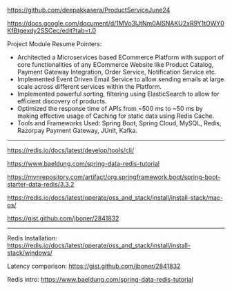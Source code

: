 
https://github.com/deepakkasera/ProductServiceJune24

https://docs.google.com/document/d/1MVo3lJtNm0AISNAKU2xR9Y1tOWY0KfBtgexdy2SSCec/edit?tab=t.0

Project Module Resume Pointers:
* Architected a Microservices based ECommerce Platform with support of core functionalities of any ECommerce Website like Product Catalog, Payment Gateway Integration, Order Service, Notification Service etc.
* Implemented Event Driven Email Service to allow sending emails at large scale across different services within the Platform.
* Implemented powerful sorting, filtering using ElasticSearch to allow for efficient discovery of products.
* Optimized the response time of APIs from ~500 ms to ~50 ms by making effective usage of Caching for static data using Redis Cache.
* Tools and Frameworks Used: Spring Boot, Spring Cloud, MySQL, Redis, Razorpay Payment Gateway, JUnit, Kafka.

-------------------------------------------------
https://redis.io/docs/latest/develop/tools/cli/

https://www.baeldung.com/spring-data-redis-tutorial

https://mvnrepository.com/artifact/org.springframework.boot/spring-boot-starter-data-redis/3.3.2

https://redis.io/docs/latest/operate/oss_and_stack/install/install-stack/mac-os/

https://gist.github.com/jboner/2841832


------------------------------------------


Redis Installation: https://redis.io/docs/latest/operate/oss_and_stack/install/install-stack/windows/

Latency comparison: https://gist.github.com/jboner/2841832

Redis intro: https://www.baeldung.com/spring-data-redis-tutorial




